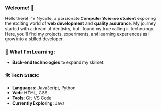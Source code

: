 ### Welcome! 🚀  
Hello there! I'm Nycolle, a passionate **Computer Science student** exploring the exciting world of **web development** and **quality assurance**. My journey started with a dream of dentistry, but I found my true calling in technology. Here, you'll find my projects, experiments, and learning experiences as I grow into a skilled developer.

### 🌱 What I’m Learning:
- **Back-end technologies** to expand my skillset. 

### 🛠️ Tech Stack:
- **Languages**: JavaScript, Python  
- **Web**: HTML, CSS
- **Tools**: Git, VS Code
- **Currently Exploring**: Java
